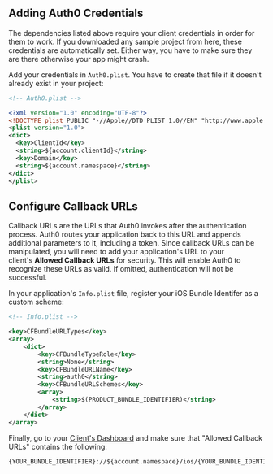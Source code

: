 ## Adding Auth0 Credentials

The dependencies listed above require your client credentials in order for them to work. If you downloaded any sample project from here, these credentials are automatically set. Either way, you have to make sure they are there otherwise your app might crash.

Add your credentials in `Auth0.plist`. You have to create that file if it doesn't already exist in your project:

```xml
<!-- Auth0.plist -->

<?xml version="1.0" encoding="UTF-8"?>
<!DOCTYPE plist PUBLIC "-//Apple//DTD PLIST 1.0//EN" "http://www.apple.com/DTDs/PropertyList-1.0.dtd">
<plist version="1.0">
<dict>
  <key>ClientId</key>
  <string>${account.clientId}</string>
  <key>Domain</key>
  <string>${account.namespace}</string>
</dict>
</plist>
```

## Configure Callback URLs

Callback URLs are the URLs that Auth0 invokes after the authentication process. Auth0 routes your application back to this URL and appends additional parameters to it, including a token. Since callback URLs can be manipulated, you will need to add your application's URL to your client's **Allowed Callback URLs** for security. This will enable Auth0 to recognize these URLs as valid. If omitted, authentication will not be successful.

In your application's `Info.plist` file, register your iOS Bundle Identifer as a custom scheme:

```xml
<!-- Info.plist -->

<key>CFBundleURLTypes</key>
<array>
    <dict>
        <key>CFBundleTypeRole</key>
        <string>None</string>
        <key>CFBundleURLName</key>
        <string>auth0</string>
        <key>CFBundleURLSchemes</key>
        <array>
            <string>$(PRODUCT_BUNDLE_IDENTIFIER)</string>
        </array>
    </dict>
</array>
```

Finally, go to your [Client's Dashboard](${manage_url}/#/applications/${account.clientId}/settings) and make sure that "Allowed Callback URLs" contains the following:

```text
{YOUR_BUNDLE_IDENTIFIER}://${account.namespace}/ios/{YOUR_BUNDLE_IDENTIFIER}/callback
```
